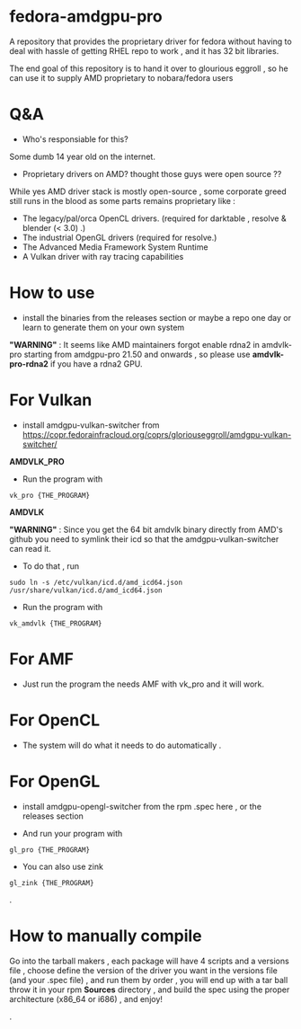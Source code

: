 # fedora-amdgpu-pro
A repository that provides the proprietary driver for fedora without having to deal with hassle of getting RHEL repo to work , and it has 32 bit libraries.

The end goal of this repository is to hand it over to glourious eggroll , so he can use it to supply AMD proprietary to nobara/fedora users


# Q&A

* Who's responsiable for this?


Some dumb 14 year old on the internet.


* Proprietary drivers on AMD? thought those guys were open source ??


While yes AMD driver stack is mostly open-source , some corporate greed still runs in the blood
as some parts remains proprietary like :


- The legacy/pal/orca OpenCL drivers. (required for darktable , resolve & blender (< 3.0) .)
- The industrial OpenGL drivers (required for resolve.)
- The Advanced Media Framework System Runtime 
- A Vulkan driver with ray tracing capabilities


# How to use

- install the binaries from the releases section or maybe a repo one day or learn to generate them on your own system

 **"**WARNING**"** : It seems like AMD maintainers forgot enable rdna2 in amdvlk-pro starting from amdgpu-pro 21.50 and onwards , so please use **amdvlk-pro-rdna2** if you have a rdna2 GPU.

# For Vulkan

- install amdgpu-vulkan-switcher from https://copr.fedorainfracloud.org/coprs/gloriouseggroll/amdgpu-vulkan-switcher/

 **AMDVLK_PRO**
 
 - Run the program with 
  
  ```
  vk_pro {THE_PROGRAM}
   ```
 
 

**AMDVLK**

 **"**WARNING**"** : Since you get the 64 bit amdvlk binary directly from AMD's github you need to symlink their icd so that the amdgpu-vulkan-switcher can read it.
 
 - To do that , run
 ```
sudo ln -s /etc/vulkan/icd.d/amd_icd64.json /usr/share/vulkan/icd.d/amd_icd64.json
   ```
 
 
 - Run the program with 
  
  ```
  vk_amdvlk {THE_PROGRAM}
  ```

# For AMF

- Just run the program the needs AMF with vk_pro and it will work.

# For OpenCL

- The system will do what it needs to do automatically .

# For OpenGL

- install amdgpu-opengl-switcher from the rpm .spec here , or the releases section


 - And run your program with
```
gl_pro {THE_PROGRAM}
```
- You can also use zink


```
gl_zink {THE_PROGRAM}
```

.

# How to manually compile 

Go into the tarball makers , each package will have 4 scripts and a versions file , choose define the version of the driver you want in the versions file (and your .spec file) , and run them by order , you will end up with a tar ball throw it in your rpm **Sources** directory , and build the spec using the proper architecture (x86_64 or i686) , and enjoy!

.
